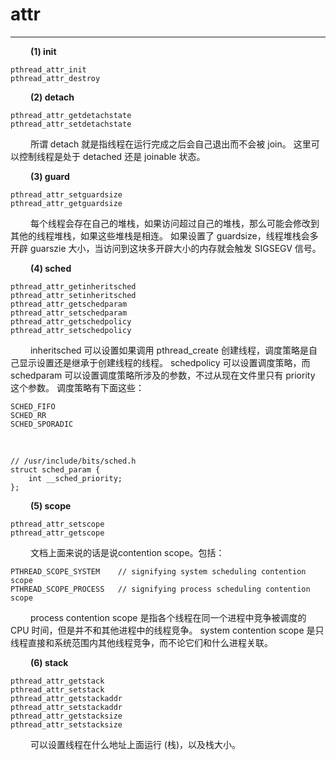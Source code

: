 # attr
***

&emsp;&emsp;
**(1) init**

    pthread_attr_init
    pthread_attr_destroy

&emsp;&emsp;
**(2) detach**

    pthread_attr_getdetachstate
    pthread_attr_setdetachstate

&emsp;&emsp;
所谓 detach 就是指线程在运行完成之后会自己退出而不会被 join。
这里可以控制线程是处于 detached 还是 joinable 状态。

&emsp;&emsp;
**(3) guard**

    pthread_attr_setguardsize
    pthread_attr_getguardsize

&emsp;&emsp;
每个线程会存在自己的堆栈，如果访问超过自己的堆栈，那么可能会修改到其他的线程堆栈，如果这些堆栈是相连。
如果设置了 guardsize，线程堆栈会多开辟 guarszie 大小，当访问到这块多开辟大小的内存就会触发 SIGSEGV 信号。

&emsp;&emsp;
**(4) sched**

    pthread_attr_getinheritsched
    pthread_attr_setinheritsched
    pthread_attr_getschedparam
    pthread_attr_setschedparam
    pthread_attr_getschedpolicy
    pthread_attr_setschedpolicy

&emsp;&emsp;
inheritsched 可以设置如果调用 pthread_create 创建线程，调度策略是自己显示设置还是继承于创建线程的线程。
schedpolicy 可以设置调度策略，而 schedparam 可以设置调度策略所涉及的参数，不过从现在文件里只有 priority 这个参数。
调度策略有下面这些：

    SCHED_FIFO
    SCHED_RR
    SCHED_SPORADIC

&emsp;&emsp;

    // /usr/include/bits/sched.h
    struct sched_param {
        int __sched_priority;
    };
    
&emsp;&emsp;
**(5) scope**

    pthread_attr_setscope
    pthread_attr_getscope

&emsp;&emsp;
文档上面来说的话是说contention scope。包括：

    PTHREAD_SCOPE_SYSTEM    // signifying system scheduling contention scope
    PTHREAD_SCOPE_PROCESS   // signifying process scheduling contention scope

&emsp;&emsp;
process contention scope 是指各个线程在同一个进程中竞争被调度的 CPU 时间，但是并不和其他进程中的线程竞争。
system contention scope 是只线程直接和系统范围内其他线程竞争，而不论它们和什么进程关联。

&emsp;&emsp;
**(6) stack**

    pthread_attr_getstack
    pthread_attr_setstack
    pthread_attr_getstackaddr
    pthread_attr_setstackaddr
    pthread_attr_getstacksize
    pthread_attr_setstacksize

&emsp;&emsp;
可以设置线程在什么地址上面运行 (栈)，以及栈大小。